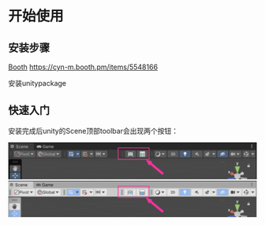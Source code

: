 # 开始使用
## 安装步骤
[Booth](https://cyn-m.booth.pm/items/5548166) https://cyn-m.booth.pm/items/5548166

安装unitypackage

## 快速入门

安装完成后unity的Scene顶部toolbar会出现两个按钮：

![工具栏按钮](img/toolbar01.png)
![工具栏按钮](img/toolbar02.png)
